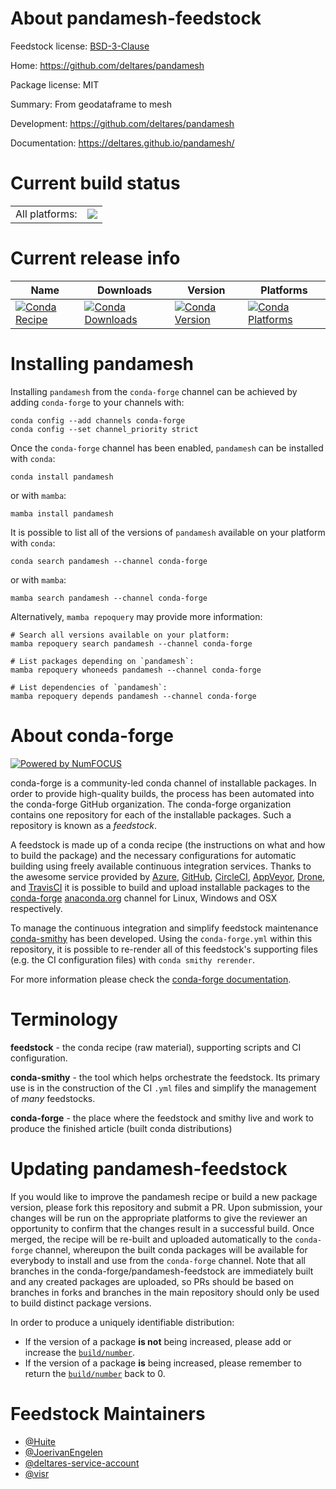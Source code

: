 About pandamesh-feedstock
=========================

Feedstock license: [BSD-3-Clause](https://github.com/conda-forge/pandamesh-feedstock/blob/main/LICENSE.txt)

Home: https://github.com/deltares/pandamesh

Package license: MIT

Summary: From geodataframe to mesh

Development: https://github.com/deltares/pandamesh

Documentation: https://deltares.github.io/pandamesh/

Current build status
====================


<table><tr><td>All platforms:</td>
    <td>
      <a href="https://dev.azure.com/conda-forge/feedstock-builds/_build/latest?definitionId=19166&branchName=main">
        <img src="https://dev.azure.com/conda-forge/feedstock-builds/_apis/build/status/pandamesh-feedstock?branchName=main">
      </a>
    </td>
  </tr>
</table>

Current release info
====================

| Name | Downloads | Version | Platforms |
| --- | --- | --- | --- |
| [![Conda Recipe](https://img.shields.io/badge/recipe-pandamesh-green.svg)](https://anaconda.org/conda-forge/pandamesh) | [![Conda Downloads](https://img.shields.io/conda/dn/conda-forge/pandamesh.svg)](https://anaconda.org/conda-forge/pandamesh) | [![Conda Version](https://img.shields.io/conda/vn/conda-forge/pandamesh.svg)](https://anaconda.org/conda-forge/pandamesh) | [![Conda Platforms](https://img.shields.io/conda/pn/conda-forge/pandamesh.svg)](https://anaconda.org/conda-forge/pandamesh) |

Installing pandamesh
====================

Installing `pandamesh` from the `conda-forge` channel can be achieved by adding `conda-forge` to your channels with:

```
conda config --add channels conda-forge
conda config --set channel_priority strict
```

Once the `conda-forge` channel has been enabled, `pandamesh` can be installed with `conda`:

```
conda install pandamesh
```

or with `mamba`:

```
mamba install pandamesh
```

It is possible to list all of the versions of `pandamesh` available on your platform with `conda`:

```
conda search pandamesh --channel conda-forge
```

or with `mamba`:

```
mamba search pandamesh --channel conda-forge
```

Alternatively, `mamba repoquery` may provide more information:

```
# Search all versions available on your platform:
mamba repoquery search pandamesh --channel conda-forge

# List packages depending on `pandamesh`:
mamba repoquery whoneeds pandamesh --channel conda-forge

# List dependencies of `pandamesh`:
mamba repoquery depends pandamesh --channel conda-forge
```


About conda-forge
=================

[![Powered by
NumFOCUS](https://img.shields.io/badge/powered%20by-NumFOCUS-orange.svg?style=flat&colorA=E1523D&colorB=007D8A)](https://numfocus.org)

conda-forge is a community-led conda channel of installable packages.
In order to provide high-quality builds, the process has been automated into the
conda-forge GitHub organization. The conda-forge organization contains one repository
for each of the installable packages. Such a repository is known as a *feedstock*.

A feedstock is made up of a conda recipe (the instructions on what and how to build
the package) and the necessary configurations for automatic building using freely
available continuous integration services. Thanks to the awesome service provided by
[Azure](https://azure.microsoft.com/en-us/services/devops/), [GitHub](https://github.com/),
[CircleCI](https://circleci.com/), [AppVeyor](https://www.appveyor.com/),
[Drone](https://cloud.drone.io/welcome), and [TravisCI](https://travis-ci.com/)
it is possible to build and upload installable packages to the
[conda-forge](https://anaconda.org/conda-forge) [anaconda.org](https://anaconda.org/)
channel for Linux, Windows and OSX respectively.

To manage the continuous integration and simplify feedstock maintenance
[conda-smithy](https://github.com/conda-forge/conda-smithy) has been developed.
Using the ``conda-forge.yml`` within this repository, it is possible to re-render all of
this feedstock's supporting files (e.g. the CI configuration files) with ``conda smithy rerender``.

For more information please check the [conda-forge documentation](https://conda-forge.org/docs/).

Terminology
===========

**feedstock** - the conda recipe (raw material), supporting scripts and CI configuration.

**conda-smithy** - the tool which helps orchestrate the feedstock.
                   Its primary use is in the construction of the CI ``.yml`` files
                   and simplify the management of *many* feedstocks.

**conda-forge** - the place where the feedstock and smithy live and work to
                  produce the finished article (built conda distributions)


Updating pandamesh-feedstock
============================

If you would like to improve the pandamesh recipe or build a new
package version, please fork this repository and submit a PR. Upon submission,
your changes will be run on the appropriate platforms to give the reviewer an
opportunity to confirm that the changes result in a successful build. Once
merged, the recipe will be re-built and uploaded automatically to the
`conda-forge` channel, whereupon the built conda packages will be available for
everybody to install and use from the `conda-forge` channel.
Note that all branches in the conda-forge/pandamesh-feedstock are
immediately built and any created packages are uploaded, so PRs should be based
on branches in forks and branches in the main repository should only be used to
build distinct package versions.

In order to produce a uniquely identifiable distribution:
 * If the version of a package **is not** being increased, please add or increase
   the [``build/number``](https://docs.conda.io/projects/conda-build/en/latest/resources/define-metadata.html#build-number-and-string).
 * If the version of a package **is** being increased, please remember to return
   the [``build/number``](https://docs.conda.io/projects/conda-build/en/latest/resources/define-metadata.html#build-number-and-string)
   back to 0.

Feedstock Maintainers
=====================

* [@Huite](https://github.com/Huite/)
* [@JoerivanEngelen](https://github.com/JoerivanEngelen/)
* [@deltares-service-account](https://github.com/deltares-service-account/)
* [@visr](https://github.com/visr/)

